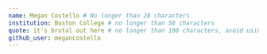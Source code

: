 ```yaml
---
name: Megan Costello # No longer than 28 characters
institution: Boston College # no longer than 58 characters
quote: it's brutal out here # no longer than 100 characters, avoid using quotes(") to guarantee the format remains the same.
github_user: megancostello
---
```

